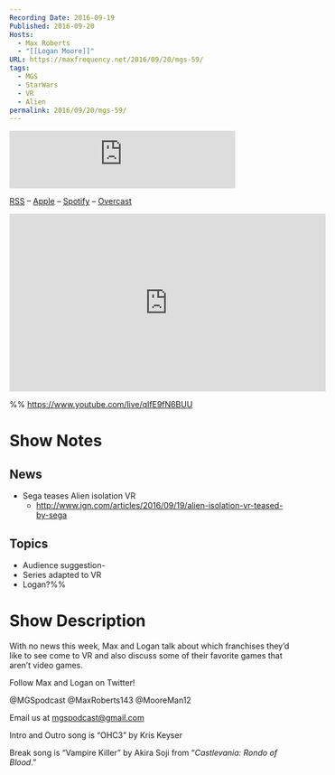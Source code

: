 ```yaml
---
Recording Date: 2016-09-19
Published: 2016-09-20
Hosts:
  - Max Roberts
  - "[[Logan Moore]]"
URL: https://maxfrequency.net/2016/09/20/mgs-59/
tags:
  - MGS
  - StarWars
  - VR
  - Alien
permalink: 2016/09/20/mgs-59/
---
```

<iframe src="https://podcasters.spotify.com/pod/show/millennialgamingspeak/embed/episodes/Episode-59-Which-Franchises-Do-We-Want-to-See-in-VR-e1adhtr/a-a6ts48h" height="102px" width="400px" frameborder="0" scrolling="no"></iframe>

[RSS](https://anchor.fm/s/74aa3858/podcast/rss) – [Apple](https://podcasts.apple.com/us/podcast/episode-3-gdc-wrap-up/id1000915981?i=1000542222515) – [Spotify](https://open.spotify.com/episode/7wePXT4Bt22LWifVLx3n8y) – [Overcast](https://overcast.fm/+EtIgeWxEU)

<div class=iframe-container>
<iframe width="560" height="315" src="https://www.youtube-nocookie.com/embed/qIfE9fN6BUU?si=nw0aiQQCnZ7n7g8x" title="YouTube video player" frameborder="0" allow="accelerometer; autoplay; clipboard-write; encrypted-media; gyroscope; picture-in-picture; web-share" allowfullscreen></iframe>
</div>

%%
https://www.youtube.com/live/qIfE9fN6BUU

# Show Notes

## News

- Sega teases Alien isolation VR
	- http://www.ign.com/articles/2016/09/19/alien-isolation-vr-teased-by-sega 
## Topics

- Audience suggestion- 
- Series adapted to VR 
- Logan?%%
# Show Description

With no news this week, Max and Logan talk about which franchises they’d like to see come to VR and also discuss some of their favorite games that aren’t video games.

Follow Max and Logan on Twitter!

@MGSpodcast
@MaxRoberts143
@MooreMan12

Email us at mgspodcast@gmail.com

Intro and Outro song is “OHC3” by Kris Keyser

Break song is “Vampire Killer” by Akira Soji from “*Castlevania: Rondo of Blood*.”